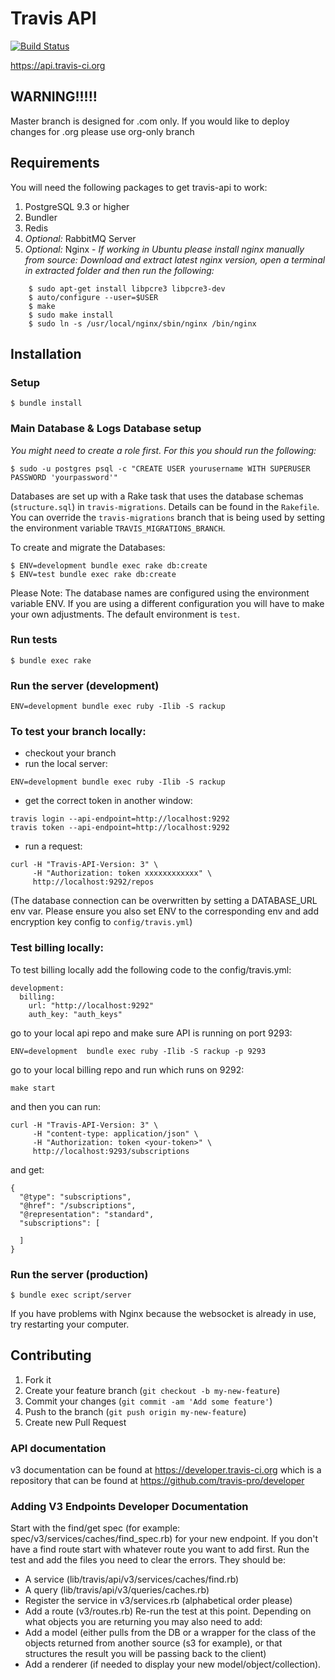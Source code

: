 # Travis API

[![Build Status](https://travis-ci.com/travis-ci/travis-api.svg?branch=master)](https://travis-ci.com/travis-ci/travis-api)

https://api.travis-ci.org

## WARNING!!!!!
Master branch is designed for .com only. If you would like to deploy changes for .org please use org-only branch

## Requirements

You will need the following packages to get travis-api to work:

1. PostgreSQL 9.3 or higher
2. Bundler
3. Redis
4. *Optional:* RabbitMQ Server
5. *Optional:* Nginx -
    *If working in Ubuntu please install nginx manually from source: Download and extract latest nginx version, open a terminal in extracted folder and then run the following:*
```sh-session
    $ sudo apt-get install libpcre3 libpcre3-dev
    $ auto/configure --user=$USER
    $ make
    $ sudo make install
    $ sudo ln -s /usr/local/nginx/sbin/nginx /bin/nginx
```

## Installation

### Setup
```sh-session
$ bundle install
```
### Main Database & Logs Database setup

*You might need to create a role first. For this you should run the following:*

```sh-session
$ sudo -u postgres psql -c "CREATE USER yourusername WITH SUPERUSER PASSWORD 'yourpassword'"
```

Databases are set up with a Rake task that uses the database schemas (`structure.sql`) in `travis-migrations`. Details can be found in the `Rakefile`.
You can override the `travis-migrations` branch that is being used by setting the environment variable `TRAVIS_MIGRATIONS_BRANCH`.


To create and migrate the Databases:

```sh-session
$ ENV=development bundle exec rake db:create
$ ENV=test bundle exec rake db:create
```

Please Note: The database names are configured using the environment variable ENV. If you are using a different configuration you will have to make your own adjustments. The default environment is `test`.


### Run tests
```sh-session
$ bundle exec rake
```

### Run the server (development)
```sh-session
ENV=development bundle exec ruby -Ilib -S rackup
```

### To test your branch locally:
- checkout your branch
- run the local server:
```sh-session
ENV=development bundle exec ruby -Ilib -S rackup
```

- get the correct token in another window:
```sh-session
travis login --api-endpoint=http://localhost:9292
travis token --api-endpoint=http://localhost:9292
```
- run a request:
```sh-session
curl -H "Travis-API-Version: 3" \
     -H "Authorization: token xxxxxxxxxxxx" \
     http://localhost:9292/repos
```

(The database connection can be overwritten by setting a DATABASE_URL env var. Please ensure you also set ENV to the corresponding env and add encryption key config to `config/travis.yml`)

### Test billing locally:
To test billing locally add the following code to the config/travis.yml:

```
development:
  billing:
    url: "http://localhost:9292"
    auth_key: "auth_keys"
```
go to your local api repo and make sure API is running on port 9293:

```
ENV=development  bundle exec ruby -Ilib -S rackup -p 9293
```

go to your local billing repo and run which runs on 9292:
```
make start
```
and then you can run:

```
curl -H "Travis-API-Version: 3" \
     -H "content-type: application/json" \
     -H "Authorization: token <your-token>" \
     http://localhost:9293/subscriptions
```
and get:
```  
{
  "@type": "subscriptions",
  "@href": "/subscriptions",
  "@representation": "standard",
  "subscriptions": [

  ]
}
```



### Run the server (production)
```sh-session
$ bundle exec script/server
```
If you have problems with Nginx because the websocket is already in use, try restarting your computer.

## Contributing

1. Fork it
2. Create your feature branch (`git checkout -b my-new-feature`)
3. Commit your changes (`git commit -am 'Add some feature'`)
4. Push to the branch (`git push origin my-new-feature`)
5. Create new Pull Request

### API documentation

v3 documentation can be found at https://developer.travis-ci.org which is a repository that can be found at https://github.com/travis-pro/developer

### Adding V3 Endpoints Developer Documentation
Start with the find/get spec (for example: spec/v3/services/caches/find_spec.rb) for your new endpoint. If you don't have a find route start with whatever route you want to add first. Run the test and add the files you need to clear the errors. They should be:
 - A service (lib/travis/api/v3/services/caches/find.rb)
 - A query (lib/travis/api/v3/queries/caches.rb)
 - Register the service in v3/services.rb (alphabetical order please)
 - Add a route (v3/routes.rb)
 Re-run the test at this point. Depending on what objects you are returning you may also need to add:
 - Add a model (either pulls from the DB or a wrapper for the class of the objects returned from another source (s3 for example), or that structures the result you will be passing back to the client)
 - Add a renderer (if needed to display your new model/object/collection).
 
